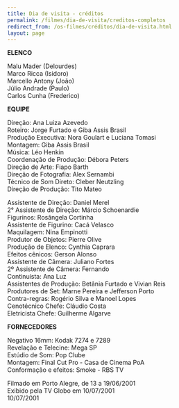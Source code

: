```yaml
---
title: Dia de visita - créditos
permalink: /filmes/dia-de-visita/creditos-completos
redirect_from: /os-filmes/créditos/dia-de-visita.html
layout: page
---
```

**ELENCO**

Malu Mader (Delourdes)\
Marco Ricca (Isidoro)\
Marcello Antony (João)\
Júlio Andrade (Paulo)\
Carlos Cunha (Frederico)

**EQUIPE**

Direção: Ana Luiza Azevedo\
Roteiro: Jorge Furtado e Giba Assis Brasil\
Produção Executiva: Nora Goulart e Luciana Tomasi\
Montagem: Giba Assis Brasil\
Música: Léo Henkin\
Coordenação de Produção: Débora Peters\
Direção de Arte: Fiapo Barth\
Direção de Fotografia: Alex Sernambi\
Técnico de Som Direto: Cleber Neutzling\
Direção de Produção: Tito Mateo

Assistente de Direção: Daniel Merel\
2° Assistente de Direção: Márcio Schoenardie\
Figurinos: Rosângela Cortinha\
Assistente de Figurino: Cacá Velasco\
Maquilagem: Nina Empinotti\
Produtor de Objetos: Pierre Olive\
Produção de Elenco: Cynthia Caprara\
Efeitos cênicos: Gerson Alonso\
Assistente de Câmera: Juliano Fortes\
2º Assistente de Câmera: Fernando\
Continuísta: Ana Luz\
Assistentes de Produção: Betânia Furtado e Vivian Reis\
Produtores de Set: Marne Pereira e Jefferson Porto\
Contra-regras: Rogério Silva e Manoel Lopes\
Cenotécnico Chefe: Cláudio Costa\
Eletricista Chefe: Guilherme Algarve

**FORNECEDORES**

Negativo 16mm: Kodak 7274 e 7289\
Revelação e Telecine: Mega SP\
Estúdio de Som: Pop Clube\
Montagem: Final Cut Pro - Casa de Cinema PoA\
Conformação e efeitos: Smoke - RBS TV

Filmado em Porto Alegre, de 13 a 19/06/2001\
Exibido pela TV Globo em 10/07/2001\
10/07/2001